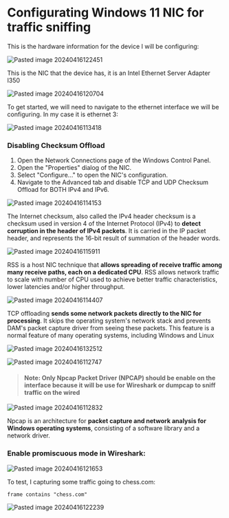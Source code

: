 # Configurating Windows 11 NIC for traffic sniffing

This is the hardware information for the device I will be configuring:

![Pasted image 20240416122451](https://github.com/lm3nitro/Projects/assets/55665256/fa3772e5-ae40-4631-b5f3-049edb89c591)

This is the NIC that the device has, it is an Intel Ethernet Server Adapter I350

![Pasted image 20240416120704](https://github.com/lm3nitro/Projects/assets/55665256/f09093dd-75d3-4a08-8b44-057d1aea4036)

To get started, we will need to navigate to the ethernet interface we will be configuring. In my case it is ethernet 3:

![Pasted image 20240416113418](https://github.com/lm3nitro/Projects/assets/55665256/2085cecb-b86a-4b3d-9ebf-3bc21a58bf44)

### Disabling Checksum Offload

1. Open the Network Connections page of the Windows Control Panel.
2. Open the "Properties" dialog of the NIC.
3. Select "Configure..." to open the NIC's configuration.
4. Navigate to the Advanced tab and disable TCP and UDP Checksum Offload for BOTH IPv4 and IPv6.

![Pasted image 20240416114153](https://github.com/lm3nitro/Projects/assets/55665256/59a1b14c-d419-49c9-9437-a5502392ac8b)

The Internet checksum, also called the IPv4 header checksum is a checksum used in version 4 of the Internet Protocol (IPv4) to **detect corruption in the header of IPv4 packets**. It is carried in the IP packet header, and represents the 16-bit result of summation of the header words.

![Pasted image 20240416115911](https://github.com/lm3nitro/Projects/assets/55665256/5398b12f-a2d0-400d-9e0d-d1937e8a9595)

RSS is a host NIC technique that **allows spreading of receive traffic among many receive paths, each on a dedicated CPU**. RSS allows network traffic to scale with number of CPU used to achieve better traffic characteristics, lower latencies and/or higher throughput.

![Pasted image 20240416114407](https://github.com/lm3nitro/Projects/assets/55665256/160cf6e6-fd64-42ef-8497-61f8230cf2fa)

TCP offloading **sends some network packets directly to the NIC for processing**. It skips the operating system's network stack and prevents DAM's packet capture driver from seeing these packets. This feature is a normal feature of many operating systems, including Windows and Linux

![Pasted image 20240416132512](https://github.com/lm3nitro/Projects/assets/55665256/e02ecf22-6afd-468f-864c-b23836de6b80)

![Pasted image 20240416112747](https://github.com/lm3nitro/Projects/assets/55665256/6eab40c1-e808-4c88-8083-dc946253fa41)

>#### Note: Only Npcap Packet Driver  (NPCAP) should be enable on the interface because  it will be use for Wireshark or dumpcap to sniff traffic on the wired

![Pasted image 20240416112832](https://github.com/lm3nitro/Projects/assets/55665256/f12f209c-c51b-480d-b6c0-b246a0df1721)

Npcap is an architecture for **packet capture and network analysis for Windows operating systems**, consisting of a software library and a network driver.

### Enable promiscuous mode in Wireshark:

![Pasted image 20240416121653](https://github.com/lm3nitro/Projects/assets/55665256/08f23dca-6854-41a2-b0ff-50bdc71c08d3)

To test, I capturing some traffic going to chess.com:

```
frame contains "chess.com"
```

![Pasted image 20240416122239](https://github.com/lm3nitro/Projects/assets/55665256/43deb300-4bcb-41b3-8788-fe975d6aeb56)


